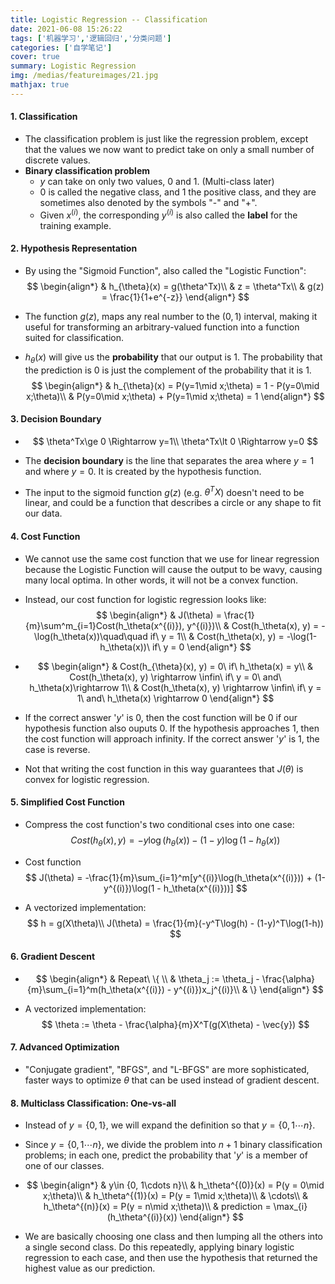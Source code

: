 ```yaml
---
title: Logistic Regression -- Classification
date: 2021-06-08 15:26:22
tags: ['机器学习','逻辑回归','分类问题']
categories: ['自学笔记']
cover: true
summary: Logistic Regression
img: /medias/featureimages/21.jpg
mathjax: true
---
```


#### 1. Classification

* The classification problem is just like the regression problem, except that the values we now want to predict take on only a small number of discrete values.
* **Binary classification problem**
  * $y$ can take on only two values, $0$ and $1$. (Multi-class later)
  * $0$ is called the negative class, and $1$ the positive class, and they are sometimes also denoted by the symbols "-" and "+".
  * Given $x^{(i)}$, the corresponding $y^{(i)}$ is also called the **label** for the training example.

#### 2. Hypothesis Representation

* By using the "Sigmoid Function", also called the "Logistic Function":
  $$
  \begin{align*}
  & h_{\theta}(x) = g(\theta^Tx)\\
  & z = \theta^Tx\\
  & g(z) = \frac{1}{1+e^{-z}}
  \end{align*}
  $$

* The function $g(z)$, maps any real number to the $(0,1)$ interval, making it useful for transforming an arbitrary-valued function into a function suited for classification.

* $h_{\theta}(x)$ will give us the **probability** that our output is $1$. The probability that the prediction is $0$ is just the complement of the probability that it is $1$.
  $$
  \begin{align*}
  & h_{\theta}(x) = P(y=1\mid x;\theta) = 1 - P(y=0\mid x;\theta)\\
  & P(y=0\mid x;\theta) + P(y=1\mid x;\theta) = 1
  \end{align*}
  $$

#### 3. Decision Boundary

* $$
  \theta^Tx\ge 0 \Rightarrow y=1\\
  \theta^Tx\lt 0 \Rightarrow y=0
  $$

* The **decision boundary** is the line that separates the area where $y = 1$ and where $y = 0$. It is created by the hypothesis function.

* The input to the sigmoid function $g(z)$ (e.g. $\theta^TX$) doesn't need to be linear, and could be a function that describes a circle or any shape to fit our data.

#### 4. Cost Function

* We cannot use the same cost function that we use for linear regression because the Logistic Function will cause the output to be wavy, causing many local optima. In other words, it will not be a convex function.

* Instead, our cost function for logistic regression looks like:
  $$
  \begin{align*}
  & J(\theta) = \frac{1}{m}\sum^m_{i=1}Cost(h_\theta(x^{(i)}), y^{(i)})\\
  & Cost(h_\theta(x), y) = -\log(h_\theta(x))\quad\quad if\ y = 1\\
  & Cost(h_\theta(x), y) = -\log(1-h_\theta(x))\ if\ y = 0
  \end{align*}
  $$

* $$
  \begin{align*}
  & Cost(h_{\theta}(x), y) = 0\ if\ h_\theta(x) = y\\
  & Cost(h_\theta(x), y) \rightarrow \infin\ if\ y = 0\ and\ h_\theta(x)\rightarrow 1\\
  & Cost(h_\theta(x), y) \rightarrow \infin\ if\ y = 1\ and\ h_\theta(x) \rightarrow 0
  \end{align*}
  $$

* If the correct answer '$y$' is $0$, then the cost function will be $0$ if our hypothesis function also ouputs $0$. If the hypothesis approaches $1$, then the cost function will approach infinity. If the correct answer '$y$' is $1$, the case is reverse.

* Not that writing the cost function in this way guarantees that $J(\theta)$ is convex for logistic regression.

#### 5. Simplified Cost Function

* Compress the cost function's two conditional cses into one case:
  $$
  Cost(h_\theta(x), y) = -y\log(h_\theta(x)) - (1-y)\log(1-h_\theta(x))
  $$

* Cost function
  $$
  J(\theta) = -\frac{1}{m}\sum_{i=1}^m[y^{(i)}\log(h_\theta(x^{(i)})) + (1-y^{(i)})\log(1 - h_\theta(x^{(i)}))]
  $$

* A vectorized implementation:
  $$
  h = g(X\theta)\\
  J(\theta) = \frac{1}{m}(-y^T\log(h) - (1-y)^T\log(1-h))
  $$

#### 6. Gradient Descent

* $$
  \begin{align*}
  & Repeat\ \{ \\
  & \theta_j := \theta_j - \frac{\alpha}{m}\sum_{i=1}^m(h_\theta(x^{(i)}) - y^{(i)})x_j^{(i)}\\
  & \}
  \end{align*}
  $$

* A vectorized implementation:
  $$
  \theta := \theta - \frac{\alpha}{m}X^T(g(X\theta) - \vec{y})
  $$

#### 7. Advanced Optimization

* "Conjugate gradient", "BFGS", and "L-BFGS" are more sophisticated, faster ways to optimize $\theta$ that can be used instead of gradient descent.

#### 8. Multiclass Classification: One-vs-all

* Instead of $y = \{0, 1\}$, we will expand the definition so that $y = \{0, 1\cdots n\}$.

* Since $y = \{0, 1\cdots n\}$, we divide the problem into $n+1$ binary classification problems; in each one, predict the probability that '$y$' is a member of one of our classes.

* 
  $$
  \begin{align*}
  & y\in {0, 1\cdots n}\\
  & h_\theta^{(0)}(x) = P(y = 0\mid x;\theta)\\
  & h_\theta^{(1)}(x) = P(y = 1\mid x;\theta)\\
  & \cdots\\
  & h_\theta^{(n)}(x) = P(y = n\mid x;\theta)\\
  & prediction = \max_{i}(h_\theta^{(i)}(x))
  \end{align*}
  $$

* We are basically choosing one class and then lumping all the others into a single second class. Do this repeatedly, applying binary logistic regression to each case, and then use the hypothesis that returned the highest value as our prediction.
